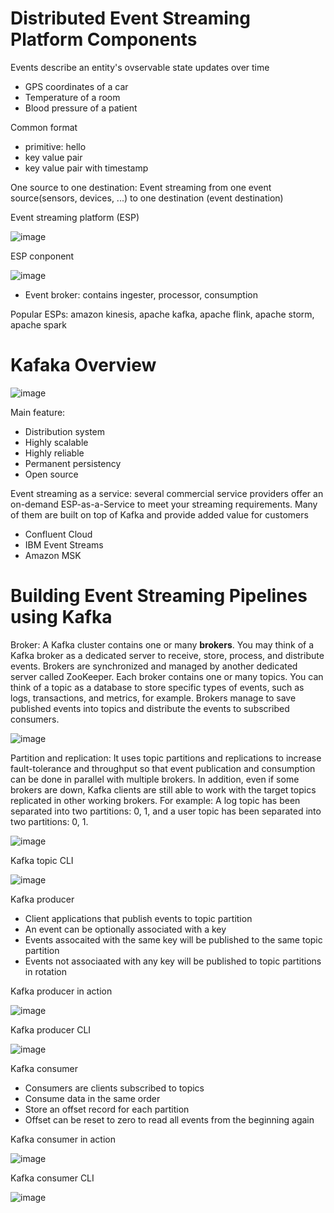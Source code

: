 # Distributed Event Streaming Platform Components
Events  describe an entity's ovservable state updates over time
- GPS coordinates of a car
- Temperature of a room
- Blood pressure of a patient

Common format
- primitive: hello
- key value pair
- key value pair with timestamp

One source to one destination: Event streaming from one event source(sensors, devices, ...) to one destination (event destination)

Event streaming platform (ESP)

![image](/pics/esp.png)

ESP conponent

![image](/pics/esp_component.png)
- Event broker: contains ingester, processor, consumption

Popular ESPs: amazon kinesis, apache kafka, apache flink, apache storm, apache spark

# Kafaka Overview
![image](/pics/kafka_structure.png)

Main feature:
- Distribution system
- Highly scalable
- Highly reliable
- Permanent persistency
- Open source

Event streaming as a service: several commercial service providers offer an on-demand ESP-as-a-Service to meet your streaming requirements. Many of them are built on top of Kafka and provide added value for customers
- Confluent Cloud
- IBM Event Streams
- Amazon MSK

# Building Event Streaming Pipelines using Kafka
Broker: A Kafka cluster contains one or many **brokers**. You may think of a Kafka broker as a dedicated server to receive, store, process, and distribute events. Brokers are synchronized and managed by another dedicated server called ZooKeeper. Each broker contains one or many topics. You can think of a topic as a database to store specific types of events, such as logs, transactions, and metrics, for example. Brokers manage to save published events into topics and distribute the events to subscribed consumers. 

![image](/pics/broker.png)

Partition and replication: It uses topic partitions and replications to increase fault-tolerance and throughput so that event publication and consumption can be done in parallel with multiple brokers. In addition, even if some brokers are down, Kafka clients are still able to work with the target topics replicated in other working brokers. For example: A log topic has been separated into two partitions: 0, 1, and a user topic has been separated into two partitions: 0, 1.

![image](/pics/partition_replications.png)

Kafka topic CLI

![image](/pics/kafka_cli.png)

Kafka producer
- Client applications that publish events to topic partition
- An event can be optionally associated with a key
- Events assocaited with the same key will be published to the same topic partition
- Events not associaated with any key will be published to topic partitions in rotation

Kafka producer in action

![image](/pics/kafka_producer_in_action.png)

Kafka producer CLI

![image](/pics/kafka_producer_cli.png)


Kafka consumer
- Consumers are clients subscribed to topics
- Consume data in the same order
- Store an offset record for each partition
- Offset can be reset to zero to read all events from the beginning again

Kafka consumer in action

![image](/pics/kafka_consumer_in_action.png)

Kafka consumer CLI

![image](/pics/kafka_consumer_cli.png)


